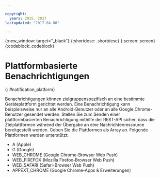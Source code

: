 ```yaml
---

copyright:
  years: 2015, 2017
lastupdated: "2017-04-08"

---
```

{:new_window: target="_blank"}
{:shortdesc: .shortdesc}
{:screen:.screen}
{:codeblock:.codeblock}

# Plattformbasierte Benachrichtigungen
{: #notification_platform}


Benachrichtigungen können zielgruppenspezifisch an eine bestimmte Geräteplattform gerichtet werden. Eine Benachrichtigung kann beispielsweise nur an alle Android-Benutzer oder an alle Google Chrome-Benutzer gesendet werden. Stellen Sie zum Senden einer plattformbasierten Benachrichtigung mithilfe der REST-API sicher, dass die Zielplattformen während der Übergabe an eine Nachrichtenressource bereitgestellt werden. Geben Sie die Plattformen als Array an. Folgende Plattformen werden unterstützt:

* A (Apple)
* G (Google)
* WEB_CHROME (Google Chrome-Browser Web Push)
* WEB_FIREFOX (Mozilla Firefox-Browser Web Push)
* WEB_SAFARI (Safari-Browser Web Push)
* APPEXT_CHROME (Google Chrome-Apps & Erweiterungen)
